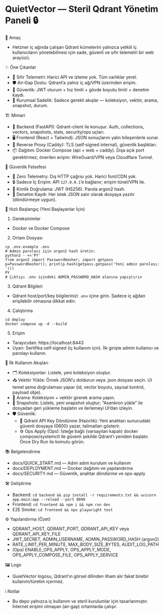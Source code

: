 # QuietVector — Steril Qdrant Yönetim Paneli 🔒

🎯 Amaç
- Hetzner iç ağında çalışan Qdrant kümelerini yalnızca yetkili iç kullanıcıların yönetebilmesi için sade, güvenli ve sıfır telemetri bir web arayüzü.

✨ Öne Çıkanlar
- 📵 Sıfır Telemetri: Harici API ve izleme yok. Tüm varlıklar yerel.
- 🛡️ Air‑Gap Dostu: Qdrant’a yalnız iç ağ/VPN üzerinden erişim.
- 🔐 Güvenlik: JWT oturum + hız limiti + gövde boyutu limiti + denetim kaydı.
- 🎯 Kurumsal Sadelik: Sadece gerekli akışlar — koleksiyon, vektör, arama, snapshot, durum.

🏗️ Mimari
- 🧰 Backend (FastAPI): Qdrant-client ile konuşur. Auth, collections, vectors, snapshots, stats, security/ops uçları.
- 🖥️ Frontend (React + Tailwind): JSON sonuçlarını yalın bileşenlerle sunar.
- 🔁 Reverse Proxy (Caddy): TLS (self‑signed internal), güvenlik başlıkları.
- 📦 Dağıtım: Docker Compose (api + web + caddy). Dışa açık port gerektirmez; önerilen erişim: WireGuard/VPN veya Cloudflare Tunnel.

🔐 Güvenlik Felsefesi
- 📵 Zero Telemetry: Dış HTTP çağrısı yok. Harici font/CDN yok.
- 🔒 Sadece İç Erişim: API `127.0.0.1`’e bağlanır; erişim tünel/VPN ile.
- 🔑 Kimlik Doğrulama: JWT (HS256). Parola argon2 hash.
- 🧾 Denetim Kaydı: Her istek JSON satır olarak dosyaya yazılır (döndürmeye uygun).

🚀 Hızlı Başlangıç (Yeni Başlayanlar İçin)
1) Gereksinimler
- Docker ve Docker Compose

2) Ortam Dosyası
```
cp .env.example .env
# Admin parolası için argon2 hash üretin:
python3 - <<'PY'
from argon2 import PasswordHasher; import getpass
p=PasswordHasher(); print(p.hash(getpass.getpass('Yeni admin parolası: ')))
PY
# Çıktıyı .env içindeki ADMIN_PASSWORD_HASH alanına yapıştırın
```

3) Qdrant Bilgileri
- Qdrant host/port/key bilgilerinizi `.env` içine girin. Sadece iç ağdan erişilebilir olmasına dikkat edin.

4) Çalıştırma
```
cd deploy
docker compose up -d --build
```

5) Erişim
- Tarayıcıdan: https://localhost:8443
- Uyarı: Sertifika self‑signed (iç kullanım için). İlk girişte admin kullanıcı ve parolayı kullanın.

🧭 İlk Kullanım Akışları
- 🗂️ Koleksiyonlar: Listele, yeni koleksiyon oluştur.
- 📥 Vektör Yükle: Örnek JSON’u doldurun veya .json dosyası seçin. UI temel şema doğrulaması yapar (id, vector boyutu, sayısal kontrol, payload obje).
- 🔎 Arama: Koleksiyon + vektör girerek arama yapın.
- 🧳 Snapshots: Listele, yeni snapshot oluştur; “Asenkron yükle” ile dosyadan geri yükleme başlatın ve ilerlemeyi UI’dan izleyin.
- 🛡️ Güvenlik:
  - 🔁 Qdrant API Key Döndürme (Hazırlık): Yeni anahtarı sunucudaki güvenli dosyaya (0600) yazar, talimatları gösterir.
  - ⚙️ Ops Apply (Ops): İsteğe bağlı (varsayılan kapalı) docker compose/systemctl ile güvenli şekilde Qdrant’ı yeniden başlatır. Önce Dry Run ile komutu görün.

📚 Belgelendirme
- docs/QUICK_START.md — Adım adım kurulum ve kullanım
- docs/DEPLOYMENT.md — Docker dağıtımı ve yapılandırma
- docs/SECURITY.md — Güvenlik, anahtar döndürme ve ops-apply

🛠️ Geliştirme
- Backend: `cd backend && pip install -r requirements.txt && uvicorn app.main:app --reload --port 8090`
- Frontend: `cd frontend && npm i && npm run dev`
- E2E Smoke: `cd frontend && npx playwright test`

⚙️ Yapılandırma (Özet)
- QDRANT_HOST, QDRANT_PORT, QDRANT_API_KEY veya QDRANT_API_KEY_FILE
- JWT_SECRET, ADMIN_USERNAME, ADMIN_PASSWORD_HASH (argon2)
- RATE_LIMIT_PER_MINUTE, MAX_BODY_SIZE_BYTES, AUDIT_LOG_PATH
- (Ops) ENABLE_OPS_APPLY, OPS_APPLY_MODE, OPS_APPLY_COMPOSE_FILE, OPS_APPLY_SERVICE

🖼️ Logo
- QuietVector logosu, Qdrant’ın görsel dilinden ilham alır fakat birebir kullanım/türetim içermez.

ℹ️ Notlar
- Bu depo yalnızca iç kullanım ve steril kurulumlar için tasarlanmıştır. İnternet erişimi olmayan (air‑gap) ortamlarda çalışır.
